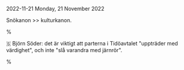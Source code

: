 2022-11-21 Monday, 21 November 2022

Snökanon >> kulturkanon.

%

🇸  Björn Söder: det är viktigt att parterna i Tidöavtalet "uppträder med värdighet", och inte "slå varandra med järnrör".

%
